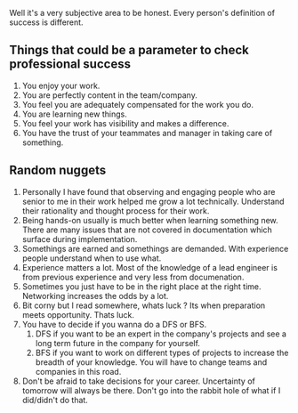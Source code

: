 Well it's a very subjective area to be honest. Every person's definition of success is different.

## Things that could be a parameter to check professional success

1. You enjoy your work.
2. You are perfectly content in the team/company.
3. You feel you are adequately compensated for the work you do.
4. You are learning new things.
5. You feel your work has visibility and makes a difference.
6. You have the trust of your teammates and manager in taking care of something.

## Random nuggets

1. Personally I have found that observing and engaging people who are senior to me in their work helped me grow a lot technically. Understand their rationality and thought process for their work.
2. Being hands-on usually is much better when learning something new. There are many issues that are not covered in documentation which surface during implementation.
3. Somethings are earned and somethings are demanded. With experience people understand when to use what.
4. Experience matters a lot. Most of the knowledge of a lead engineer is from previous experience and very less from documenation.
5. Sometimes you just have to be in the right place at the right time. Networking increases the odds by a lot.
6. Bit corny but I read somewhere, whats luck ? Its when preparation meets opportunity. Thats luck.
7. You have to decide if you wanna do a DFS or BFS.
    1. DFS if you want to be an expert in the company's projects and see a long term future in the company for yourself.
    2. BFS if you want to work on different types of projects to increase the breadth of your knowledge. You will have to change teams and companies in this road.
8. Don't be afraid to take decisions for your career. Uncertainty of tomorrow will always be there. Don't go into the rabbit hole of what if I did/didn't do that.